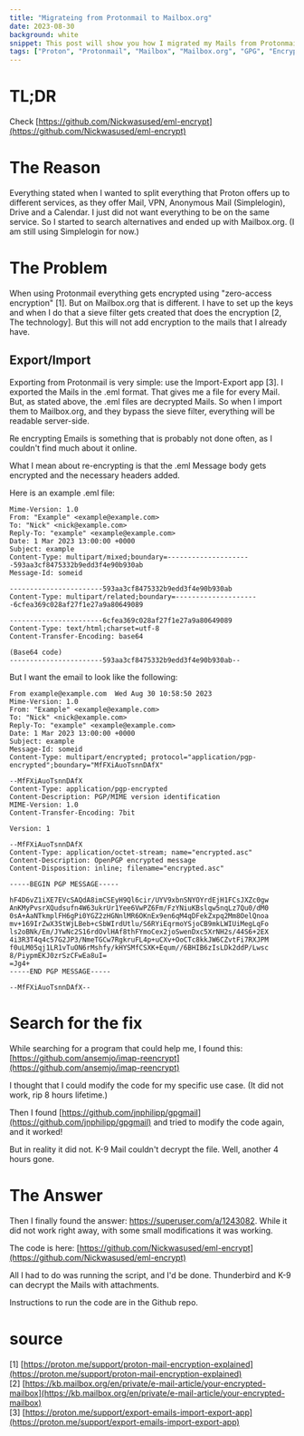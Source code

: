 ```yaml
---
title: "Migrateing from Protonmail to Mailbox.org"
date: 2023-08-30
background: white
snippet: This post will show you how I migrated my Mails from Protonmail to Mailbox.org.
tags: ["Proton", "Protonmail", "Mailbox", "Mailbox.org", "GPG", "Encryption"]
---
```


# TL;DR

Check [https://github.com/Nickwasused/eml-encrypt](https://github.com/Nickwasused/eml-encrypt)

# The Reason

Everything stated when I wanted to split everything that Proton offers up to different services, as they offer Mail, VPN, Anonymous Mail (Simplelogin), Drive and a Calendar. I just did not want everything to be on the same service. So I started to search alternatives and ended up with Mailbox.org. (I am still using Simplelogin for now.)

# The Problem

When using Protonmail everything gets encrypted using "zero-access encryption" [1]. But on Mailbox.org that is different. I have to set up the keys and when I do that a sieve filter gets created that does the encryption [2, The technology]. But this will not add encryption to the mails that I already have.

## Export/Import

Exporting from Protonmail is very simple: use the Import-Export app [3]. I exported the Mails in the .eml format. That gives me a file for every Mail.
But, as stated above, the .eml files are decrypted Mails. So when I import them to Mailbox.org, and they bypass the sieve filter, everything will be readable server-side.

Re encrypting Emails is something that is probably not done often, as I couldn't find much about it online.

What I mean about re-encrypting is that the .eml Message body gets encrypted and the necessary headers added.

Here is an example .eml file:

```
Mime-Version: 1.0
From: "Example" <example@example.com>
To: "Nick" <nick@example.com>
Reply-To: "example" <example@example.com>
Date: 1 Mar 2023 13:00:00 +0000
Subject: example
Content-Type: multipart/mixed;boundary=---------------------593aa3cf8475332b9edd3f4e90b930ab
Message-Id: someid

-----------------------593aa3cf8475332b9edd3f4e90b930ab
Content-Type: multipart/related;boundary=---------------------6cfea369c028af27f1e27a9a80649089

-----------------------6cfea369c028af27f1e27a9a80649089
Content-Type: text/html;charset=utf-8
Content-Transfer-Encoding: base64

(Base64 code)
-----------------------593aa3cf8475332b9edd3f4e90b930ab--
```

But I want the email to look like the following:
```
From example@example.com  Wed Aug 30 10:58:50 2023
Mime-Version: 1.0
From: "Example" <example@example.com>
To: "Nick" <nick@example.com>
Reply-To: "example" <example@example.com>
Date: 1 Mar 2023 13:00:00 +0000
Subject: example
Message-Id: someid
Content-Type: multipart/encrypted; protocol="application/pgp-encrypted";boundary="MfFXiAuoTsnnDAfX"

--MfFXiAuoTsnnDAfX
Content-Type: application/pgp-encrypted
Content-Description: PGP/MIME version identification
MIME-Version: 1.0
Content-Transfer-Encoding: 7bit

Version: 1

--MfFXiAuoTsnnDAfX
Content-Type: application/octet-stream; name="encrypted.asc"
Content-Description: OpenPGP encrypted message
Content-Disposition: inline; filename="encrypted.asc"

-----BEGIN PGP MESSAGE-----

hF4D6vZ1iXE7EVcSAQdA8imCSEyH9Ql6cir/UYV9xbnSNYOYrdEjH1FCsJXZc0gw
AnKMyPvsrXQudsufn4W63ukrUr1Yee6VwPZ6Fm/FzYNiuKBslqw5nqLz7Qu0/dM0
0sA+AaNTkmplFH6gPi0YGZ2zHGNnlMR6OKnEx9en6qM4qDFekZxpq2Mm8OelQnoa
mv+169IrZwX3StWjLBeb+cSbWIrdUtlu/S6RYiEqrmoYSjoCB9mkLWIUiMegLqFo
ls2oBNk/Em/JYwNc2S16rdOvlHAf8thFYmoCex2joSwenDxc5XrNH2s/44S6+2EX
4i3R3T4q4c57G2JP3/NmeTGCw7RgkruFL4p+uCXv+OoCTc8kkJW6CZvtFi7RXJPM
f0uLM05qj1LR1vTuON6rMshfy/kHYSMfCSXK+Equm//6BHIB6zIsLDk2ddP/Lwsc
8/PiypmEKJ0zrSzCFwEa8uI=
=Jg4+
-----END PGP MESSAGE-----

--MfFXiAuoTsnnDAfX--
```

# Search for the fix

While searching for a program that could help me, I found this: [https://github.com/ansemjo/imap-reencrypt](https://github.com/ansemjo/imap-reencrypt)

I thought that I could modify the code for my specific use case. (It did not work, rip 8 hours lifetime.)

Then I found [https://github.com/jnphilipp/gpgmail](https://github.com/jnphilipp/gpgmail) and tried to modify the code again, and it worked!

But in reality it did not. K-9 Mail couldn't decrypt the file. Well, another 4 hours gone.

# The Answer

Then I finally found the answer: https://superuser.com/a/1243082. While it did not work right away, with some small modifications it was working.

The code is here: [https://github.com/Nickwasused/eml-encrypt](https://github.com/Nickwasused/eml-encrypt)

All I had to do was running the script, and I'd be done. Thunderbird and K-9 can decrypt the Mails with attachments.

Instructions to run the code are in the Github repo.


# source

[1] [https://proton.me/support/proton-mail-encryption-explained](https://proton.me/support/proton-mail-encryption-explained)  
[2] [https://kb.mailbox.org/en/private/e-mail-article/your-encrypted-mailbox](https://kb.mailbox.org/en/private/e-mail-article/your-encrypted-mailbox)  
[3] [https://proton.me/support/export-emails-import-export-app](https://proton.me/support/export-emails-import-export-app)
